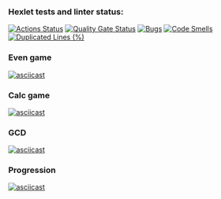 ### Hexlet tests and linter status:
[![Actions Status](https://github.com/yas-7/java-project-lvl1/actions/workflows/hexlet-check.yml/badge.svg)](https://github.com/yas-7/java-project-lvl1/actions)
[![Quality Gate Status](https://sonarcloud.io/api/project_badges/measure?project=yas-7_java-project-lvl1&metric=alert_status)](https://sonarcloud.io/summary/new_code?id=yas-7_java-project-lvl1)
[![Bugs](https://sonarcloud.io/api/project_badges/measure?project=yas-7_java-project-lvl1&metric=bugs)](https://sonarcloud.io/summary/new_code?id=yas-7_java-project-lvl1)
[![Code Smells](https://sonarcloud.io/api/project_badges/measure?project=yas-7_java-project-lvl1&metric=code_smells)](https://sonarcloud.io/summary/new_code?id=yas-7_java-project-lvl1)
[![Duplicated Lines (%)](https://sonarcloud.io/api/project_badges/measure?project=yas-7_java-project-lvl1&metric=duplicated_lines_density)](https://sonarcloud.io/summary/new_code?id=yas-7_java-project-lvl1)

### Even game
[![asciicast](https://asciinema.org/a/bcSuiwPMGGN4CVSoIXPCZoQA5.svg)](https://asciinema.org/a/bcSuiwPMGGN4CVSoIXPCZoQA5)
### Calc game
[![asciicast](https://asciinema.org/a/5hGt65b8OJ3SJ2BTuQL6lxG31.svg)](https://asciinema.org/a/5hGt65b8OJ3SJ2BTuQL6lxG31)
### GCD
[![asciicast](https://asciinema.org/a/CKl9MHELZvMktVj4b0HTesMwb.svg)](https://asciinema.org/a/CKl9MHELZvMktVj4b0HTesMwb)
### Progression
[![asciicast](https://asciinema.org/a/GCg9WMgqhOADD1jxskBsL2dm0.svg)](https://asciinema.org/a/GCg9WMgqhOADD1jxskBsL2dm0)